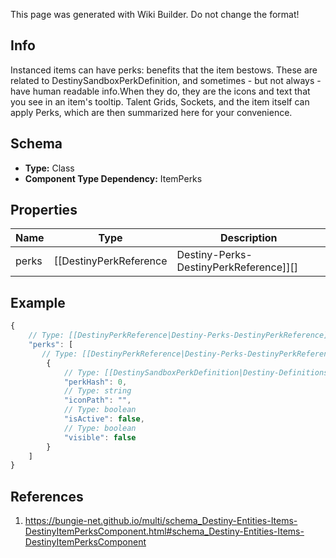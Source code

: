 <span class="wiki-builder">This page was generated with Wiki Builder. Do not change the format!</span>

## Info
Instanced items can have perks: benefits that the item bestows. These are related to DestinySandboxPerkDefinition, and sometimes - but not always - have human readable info.When they do, they are the icons and text that you see in an item's tooltip. Talent Grids, Sockets, and the item itself can apply Perks, which are then summarized here for your convenience.

## Schema
* **Type:** Class
* **Component Type Dependency:** ItemPerks

## Properties
Name | Type | Description
---- | ---- | -----------
perks | [[DestinyPerkReference|Destiny-Perks-DestinyPerkReference]][] | The list of perks to display in an item tooltip - and whether or not they have been activated.

## Example
```javascript
{
    // Type: [[DestinyPerkReference|Destiny-Perks-DestinyPerkReference]][]
    "perks": [
       // Type: [[DestinyPerkReference|Destiny-Perks-DestinyPerkReference]]
        {
            // Type: [[DestinySandboxPerkDefinition|Destiny-Definitions-DestinySandboxPerkDefinition]]:ManifestDefinition:integer:uint32
            "perkHash": 0,
            // Type: string
            "iconPath": "",
            // Type: boolean
            "isActive": false,
            // Type: boolean
            "visible": false
        }
    ]
}

```

## References
1. https://bungie-net.github.io/multi/schema_Destiny-Entities-Items-DestinyItemPerksComponent.html#schema_Destiny-Entities-Items-DestinyItemPerksComponent
